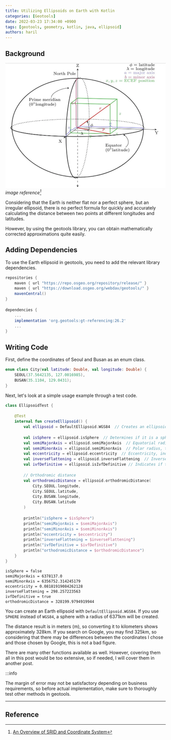 ```yaml
---
title: Utilizing Ellipsoids on Earth with Kotlin
categories: [Geotools]
date: 2022-03-23 17:34:00 +0900
tags: [geotools, geometry, kotlin, java, ellipsoid]
authors: haril
---
```


## Background

![earth](./2022-03-23-ellipsoid.webp)
_image reference[^footnote]_

Considering that the Earth is neither flat nor a perfect sphere, but an irregular ellipsoid, there is no perfect formula for quickly and accurately calculating the distance between two points at different longitudes and latitudes.

However, by using the geotools library, you can obtain mathematically corrected approximations quite easily.

## Adding Dependencies

To use the Earth ellipsoid in geotools, you need to add the relevant library dependencies.

```groovy
repositories {
    maven { url "https://repo.osgeo.org/repository/release/" }
    maven { url "https://download.osgeo.org/webdav/geotools/" }
    mavenCentral()
}

dependencies {
    ...
    implementation 'org.geotools:gt-referencing:26.2'
    ...
}

```

## Writing Code

First, define the coordinates of Seoul and Busan as an enum class.

```kotlin
enum class City(val latitude: Double, val longitude: Double) {
    SEOUL(37.5642135, 127.0016985),
    BUSAN(35.1104, 129.0431);
}
```

Next, let's look at a simple usage example through a test code.

```kotlin
class EllipsoidTest {

    @Test
    internal fun createEllipsoid() {
        val ellipsoid = DefaultEllipsoid.WGS84  // Creates an ellipsoid that is as close to the Earth as possible using the WGS84 geodetic system used in GPS

        val isSphere = ellipsoid.isSphere  // Determines if it is a sphere or an ellipsoid
        val semiMajorAxis = ellipsoid.semiMajorAxis  // Equatorial radius, the longer radius of the ellipsoid
        val semiMinorAxis = ellipsoid.semiMinorAxis  // Polar radius, the shorter radius of the ellipsoid
        val eccentricity = ellipsoid.eccentricity  // Eccentricity, indicates how close the ellipsoid is to a sphere
        val inverseFlattening = ellipsoid.inverseFlattening  // Inverse flattening value
        val ivfDefinitive = ellipsoid.isIvfDefinitive // Indicates if the inverse flattening is definitive for this ellipsoid

        // Orthodromic distance
        val orthodromicDistance = ellipsoid.orthodromicDistance(
            City.SEOUL.longitude,
            City.SEOUL.latitude,
            City.BUSAN.longitude,
            City.BUSAN.latitude
        )

        println("isSphere = $isSphere")
        println("semiMajorAxis = $semiMajorAxis")
        println("semiMinorAxis = $semiMinorAxis")
        println("eccentricity = $eccentricity")
        println("inverseFlattening = $inverseFlattening")
        println("ivfDefinitive = $ivfDefinitive")
        println("orthodromicDistance = $orthodromicDistance")
    }
}
```

```text
isSphere = false
semiMajorAxis = 6378137.0
semiMinorAxis = 6356752.314245179
eccentricity = 0.08181919084262128
inverseFlattening = 298.257223563
ivfDefinitive = true
orthodromicDistance = 328199.9794919944
```

You can create an Earth ellipsoid with `DefaultEllipsoid.WGS84`. If you use `SPHERE` instead of `WGS84`, a sphere with a radius of 6371km will be created.

The distance result is in meters (m), so converting it to kilometers shows approximately 328km. If you search on Google, you may find 325km, so considering that there may be differences between the coordinates I chose and those chosen by Google, this is not a bad figure.

There are many other functions available as well. However, covering them all in this post would be too extensive, so if needed, I will cover them in another post.

:::info

The margin of error may not be satisfactory depending on business requirements, so before actual implementation, make sure to thoroughly test other methods in geotools.

---

## Reference

[^footnote]: [An Overview of SRID and Coordinate System](https://www.alibabacloud.com/blog/an-overview-of-srid-and-coordinate-system_597004)
